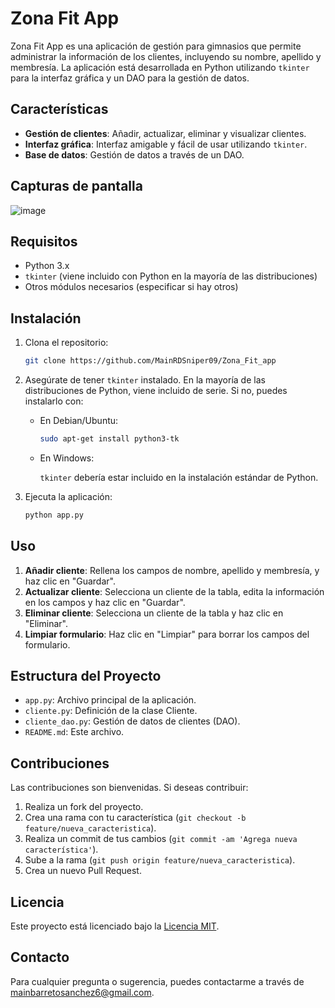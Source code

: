 # Zona Fit App

Zona Fit App es una aplicación de gestión para gimnasios que permite administrar la información de los clientes, incluyendo su nombre, apellido y membresía. La aplicación está desarrollada en Python utilizando `tkinter` para la interfaz gráfica y un DAO para la gestión de datos.

## Características

- **Gestión de clientes**: Añadir, actualizar, eliminar y visualizar clientes.
- **Interfaz gráfica**: Interfaz amigable y fácil de usar utilizando `tkinter`.
- **Base de datos**: Gestión de datos a través de un DAO.

## Capturas de pantalla

![image](https://github.com/user-attachments/assets/e89d13e6-9659-4eee-b252-1f3febfb0166)

## Requisitos

- Python 3.x
- `tkinter` (viene incluido con Python en la mayoría de las distribuciones)
- Otros módulos necesarios (especificar si hay otros)

## Instalación

1. Clona el repositorio:

    ```bash
    git clone https://github.com/MainRDSniper09/Zona_Fit_app
    ```

2. Asegúrate de tener `tkinter` instalado. En la mayoría de las distribuciones de Python, viene incluido de serie. Si no, puedes instalarlo con:

    - En Debian/Ubuntu:

      ```bash
      sudo apt-get install python3-tk
      ```

    - En Windows:

      `tkinter` debería estar incluido en la instalación estándar de Python.

3. Ejecuta la aplicación:

    ```bash
    python app.py
    ```

## Uso

1. **Añadir cliente**: Rellena los campos de nombre, apellido y membresía, y haz clic en "Guardar".
2. **Actualizar cliente**: Selecciona un cliente de la tabla, edita la información en los campos y haz clic en "Guardar".
3. **Eliminar cliente**: Selecciona un cliente de la tabla y haz clic en "Eliminar".
4. **Limpiar formulario**: Haz clic en "Limpiar" para borrar los campos del formulario.

## Estructura del Proyecto

- `app.py`: Archivo principal de la aplicación.
- `cliente.py`: Definición de la clase Cliente.
- `cliente_dao.py`: Gestión de datos de clientes (DAO).
- `README.md`: Este archivo.

## Contribuciones

Las contribuciones son bienvenidas. Si deseas contribuir:

1. Realiza un fork del proyecto.
2. Crea una rama con tu característica (`git checkout -b feature/nueva_caracteristica`).
3. Realiza un commit de tus cambios (`git commit -am 'Agrega nueva característica'`).
4. Sube a la rama (`git push origin feature/nueva_caracteristica`).
5. Crea un nuevo Pull Request.

## Licencia

Este proyecto está licenciado bajo la [Licencia MIT](LICENSE).

## Contacto

Para cualquier pregunta o sugerencia, puedes contactarme a través de [mainbarretosanchez6@gmail.com](mainbarretosanchez6@gmail.com).
